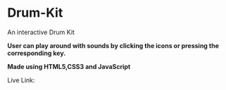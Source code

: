 # Drum-Kit
An interactive Drum Kit

<B>User can play around with sounds by clicking the icons or pressing the corresponding key.</B>

<B>Made using HTML5,CSS3 and JavaScript</B>

Live Link: 
